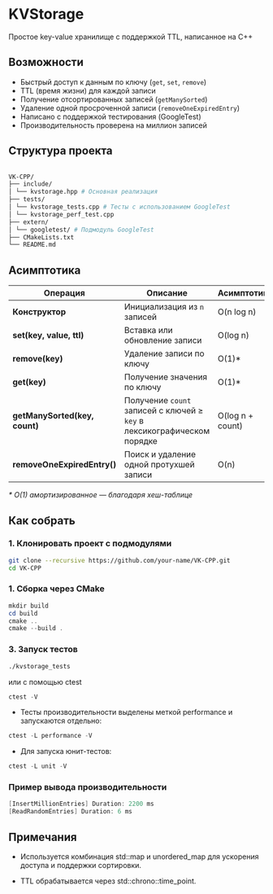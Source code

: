 # KVStorage

Простое key-value хранилище с поддержкой TTL, написанное на C++

## Возможности

- Быстрый доступ к данным по ключу (`get`, `set`, `remove`)
- TTL (время жизни) для каждой записи
- Получение отсортированных записей (`getManySorted`)
- Удаление одной просроченной записи (`removeOneExpiredEntry`)
- Написано с поддержкой тестирования (GoogleTest)
- Производительность проверена на миллион записей

## Структура проекта

```bash

VK-CPP/
├── include/
│ └── kvstorage.hpp # Основная реализация
├── tests/
│ └── kvstorage_tests.cpp # Тесты с использованием GoogleTest
│ └── kvstorage_perf_test.cpp 
├── extern/
│ └── googletest/ # Подмодуль GoogleTest
├── CMakeLists.txt
└── README.md
```

## Асимптотика

|Операция|Описание|Асимптотика|
|-|-|-|
| **Конструктор** | Инициализация из `n` записей | O(n log n) |
| **set(key, value, ttl)** | Вставка или обновление записи | O(log n)  |
| **remove(key)** | Удаление записи по ключу | O(1)* |
| **get(key)** | Получение значения по ключу | O(1)* |
| **getManySorted(key, count)**| Получение `count` записей с ключей ≥ `key` в лексикографическом порядке | O(log n + count) |
| **removeOneExpiredEntry()**  | Поиск и удаление одной протухшей записи | O(n) |

_\* O(1) амортизированное — благодаря хеш-таблице_

## Как собрать

### 1. Клонировать проект с подмодулями

```bash
git clone --recursive https://github.com/your-name/VK-CPP.git
cd VK-CPP
```

### 1. Сборка через CMake

```powershell
mkdir build
cd build
cmake ..
cmake --build .
```

### 3. Запуск тестов

```bash
./kvstorage_tests
```

или с помощью ctest

```powershell
ctest -V
```

- Тесты производительности выделены меткой performance и запускаются отдельно:

```powershell
ctest -L performance -V
```

- Для запуска юнит-тестов:

```powershell
ctest -L unit -V
```

### Пример вывода производительности

```powershell
[InsertMillionEntries] Duration: 2200 ms
[ReadRandomEntries] Duration: 6 ms
```

## Примечания

- Используется комбинация std::map и unordered_map для ускорения доступа и поддержки сортировки.

- TTL обрабатывается через std::chrono::time_point.